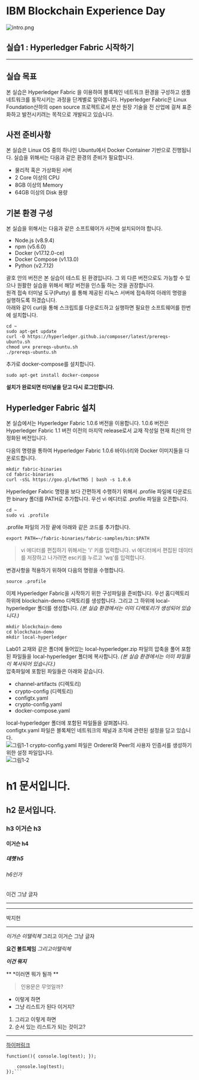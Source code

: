 # IBM Blockchain Experience Day  
![intro.png](./images/intro.png)  
  
## 실습1 : Hyperledger Fabric 시작하기  
********
  
## 실습 목표
본 실습은 Hyperledger Fabric 을 이용하여 블록체인 네트워크 환경을 구성하고 샘플 네트워크를 동작시키는 과정을 단계별로 알아봅니다. Hyperledger Fabric은 Linux Foundation산하의 open source 프로젝트로서 분산 원장 기술을 전 산업에 걸쳐 표준화하고 발전시키려는 목적으로 개발되고 있습니다.  
  
## 사전 준비사항  
본 실습은 Linux OS 중의 하나인 Ubuntu에서 Docker Container 기반으로 진행됩니다. 실습을 위해서는 다음과 같은 환경의 준비가 필요합니다.  
* 물리적 혹은 가상화된 서버
* 2 Core 이상의 CPU
* 8GB 이상의 Memory
* 64GB 이상의 Disk 용량
  
  
## 기본 환경 구성
본 실습을 위해서는 다음과 같은 소프트웨어가 사전에 설치되어야 합니다.  
* Node.js (v8.9.4)
* npm (v5.6.0)
* Docker (v17.12.0-ce)
* Docker Compose (v1.13.0)
* Python (v2.7.12)  
  
괄호 안의 버전은 본 실습이 테스트 된 환경입니다. 그 외 다른 버전으로도 가능할 수 있으나 원활한 실습을 위해서 해당 버전을 인스톨 하는 것을 권장합니다.  
원격 접속 터미널 도구(Putty) 를 통해 제공된 리눅스 서버에 접속하여 아래의 명령을 실행하도록 하겠습니다.  
아래와 같이 curl을 통해 스크립트를 다운로드하고 실행하면 필요한 소프트웨어를 한번에 설치합니다.  
  
```
cd ~
sudo apt-get update
curl -O https://hyperledger.github.io/composer/latest/prereqs-ubuntu.sh
chmod u+x prereqs-ubuntu.sh
./prereqs-ubuntu.sh
```
  
추가로 docker-compose를 설치합니다.
```
sudo apt-get install docker-compose
```
  
**설치가 완료되면 터미널을 닫고 다시 로그인합니다.**  
  
## Hyperledger Fabric 설치  
본 실습에서는 Hyperledger Fabric 1.0.6 버전을 이용합니다. 1.0.6 버전은 Hyperledger Fabric 1.1 버전 이전의 마지막 release로서 교재 작성일 현재 최신의 안정화된 버전입니다.  
  
다음의 명령을 통하여 Hyperledger Fabric 1.0.6 바이너리와 Docker 이미지들을 다운로드합니다.  
```
mkdir fabric-binaries
cd fabric-binaries
curl -sSL https://goo.gl/6wtTN5 | bash -s 1.0.6
```
  
Hyperledger Fabric 명령을 보다 간편하게 수행하기 위해서 .profile 파일에 다운로드한 binary 폴더를 PATH로 추가합니다. 우선 vi 에디터로 .profile 파일을 오픈합니다.  
```
cd ~
sudo vi .profile
```
  
.profile 파일의 가장 끝에 아래와 같은 코드를 추가합니다.  
```
export PATH=~/fabric-binaries/fabric-samples/bin:$PATH
```
  
> vi 에디터를 편집하기 위해서는 'i' 키를 입력합니다.
> vi 에디터에서 편집된 데이터를 저장하고 나가려면 esc키를 누르고 'wq'를 입력합니다.
  
변경사항을 적용하기 위하여 다음의 명령을 수행합니다.  
```
source .profile
```
  
이제 Hyperledger Fabric을 시작하기 위한 구성파일을 준비합니다. 우선 홈디렉토리 하위에 blockchain-demo 디렉토리를 생성합니다. 그리고 그 하위에 local-hyperledger 폴더를 생성합니다. *(본 실습 환경에서는 이미 디렉토리가 생성되어 있습니다.)*  
```
mkdir blockchain-demo
cd blockchain-demo
mkdir local-hyperledger
```
Lab01 교재와 같은 폴더에 들어있는 local-hyperledger.zip 파일의 압축을 풀어 포함된 파일들을 local-hyperledger 폴더에 복사합니다. *(본 실습 환경에서는 이미 파일들이 복사되어 있습니다.)*  
압축파일에 포함된 파일들은 아래와 같습니다.  
* channel-artifacts (디렉토리)
* crypto-config (디렉토리)
* configtx.yaml
* crypto-config.yaml
* docker-compose.yaml
  
local-hyperledger 폴더에 포함된 파일들을 살펴봅니다.  
configtx.yaml 파일은 블록체인 네트워크의 채널과 조직에 관련된 설정을 담고 있습니다.  
![그림1-1](./images/그림1-1.png)
crypto-config.yaml 파일은 Orderer와 Peer의 사용자 인증서를 생성하기 위한 설정 파일입니다.  
![그림1-2](./images/그림1-2.png)






# h1 문서입니다.
## h2 문서입니다.
### h3 이거슨 h3
#### 이거슨 h4
##### 데헷 h5
###### h6인가

이건 그냥 글자
***

****
박지헌
****
*이거슨 이텔릭체* 그리고 이거슨 그냥 글자

**요건 볼트체임** *그리고이텔릭체*

***이건 뭐지***

** *이러면 뭐가 될까 **

>인용문은
>무엇일까?

* 이렇게 하면
* 그냥 리스트가 된다 이거지?

1. 그리고 이렇게 하면
2. 순서 있는 리스트가 되는 것이고?
************
[하이퍼링크](http://www.google.com)

`function(){
    console.log(test);
});`

```function(){
    console.log(test);
});```





